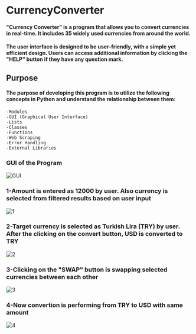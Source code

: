 # CurrencyConverter
#### "Currency Converter" is a program that allows you to convert currencies in real-time. It includes 35 widely used currencies from around the world. 
#### The user interface is designed to be user-friendly, with a simple yet efficient design. Users can access additional information by clicking the "HELP" button if they have any question mark.

## Purpose
#### The purpose of developing this program is to utilize the following concepts in Python and understand the relationship between them:

    -Modules
    -GUI (Graphical User Interface)
    -Lists
    -Classes
    -Functions
    -Web Scraping
    -Error Handling
    -External Libraries
    
### **GUI of the Program**
![GUI](https://github.com/Goktugrlr/CurrencyConverter/assets/93764453/18667146-3fed-4c1d-bde6-6ff9cdb6ca34)

### **1-Amount is entered as 12000 by user. Also currency is selected from filtered results based on user input**
![1](https://github.com/Goktugrlr/CurrencyConverter/assets/93764453/eef30bff-57b0-44ca-aa53-37b5dd1f56e0)

### **2-Target currency is selected as Turkish Lira (TRY) by user. After the clicking on the convert button, USD is converted to TRY**
![2](https://github.com/Goktugrlr/CurrencyConverter/assets/93764453/a426a44f-57d2-4736-bd39-3b7acf55757a)


### **3-Clicking on the "SWAP" button is swapping selected currencies between each other**
![3](https://github.com/Goktugrlr/CurrencyConverter/assets/93764453/7433573c-8fef-4d8c-8795-79b6eec208ad)

### **4-Now convertion is performing from TRY to USD with same amount**
![4](https://github.com/Goktugrlr/CurrencyConverter/assets/93764453/45f91bad-81d7-4094-9822-59a5663b7193)
